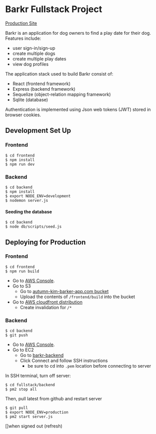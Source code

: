 # Barkr Fullstack Project

[Production Site](http://autumn-kim-barkr-app.com/)

Barkr is an application for dog owners to find a play date for their dog. Features include:
+ user sign-in/sign-up
+ create multiple dogs
+ create multiple play dates
+ view dog profiles

The application stack used to build Barkr consist of:
+ React (frontend framework)
+ Express (backend framework)
+ Sequelize (object-relation mapping framework)
+ Sqlite (database)

Authentication is implemented using Json web tokens (JWT) stored in browser cookies.

## Development Set Up

### Frontend

```plaintext
$ cd frontend
$ npm install
$ npm run dev
```

### Backend

```plaintext
$ cd backend
$ npm install
$ export NODE_ENV=development
$ nodemon server.js
```

#### Seeding the database

```plaintext
$ cd backend
$ node db/scripts/seed.js
```

## Deploying for Production

### Frontend

```
$ cd frontend
$ npm run build
```

+ Go to [AWS Console](https://us-east-1.console.aws.amazon.com/console/home?).
+ Go to S3
  + Go to [autumn-kim-barker-app.com bucket](https://s3.console.aws.amazon.com/s3/buckets/autumn-kim-barkr-app.com)
  + Upload the contents of `/frontend/build` into the bucket
+ Go to [AWS cloudfront distribution](https://us-east-1.console.aws.amazon.com/cloudfront/v3/home?region=us-east-1#/distributions/E10HTH6ICIZE57)
  + Create invalidation for `/*`


### Backend

```
$ cd backend
$ git push
```

+ Go to [AWS Console](https://us-east-1.console.aws.amazon.com/console/home?).
+ Go to EC2
  + Go to [barkr-backend](https://us-east-1.console.aws.amazon.com/ec2/home?region=us-east-1#InstanceDetails:instanceId=i-0fef5a4d4222c49f8)
  + Click Connect and follow SSH instructions
    + be sure to cd into `.pem` location before connecting to server

In SSH terminal, turn off server:

```
$ cd fullstack/backend
$ pm2 stop all
```

Then, pull latest from github and restart server

```
$ git pull
$ export NODE_ENV=production
$ pm2 start server.js
```


[]when signed out (refresh)